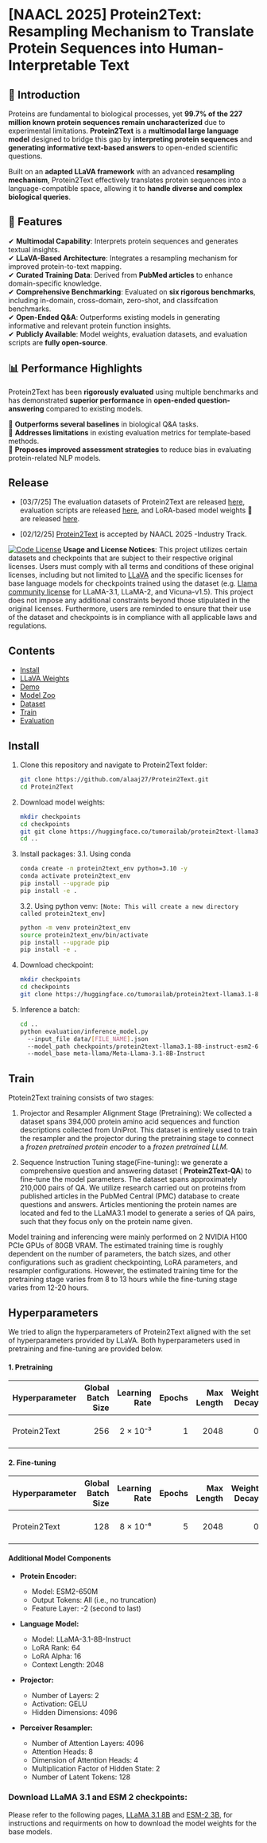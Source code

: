 
# [NAACL 2025] Protein2Text: Resampling Mechanism to Translate Protein Sequences into Human-Interpretable Text
## **📌 Introduction**  
Proteins are fundamental to biological processes, yet **99.7% of the 227 million known protein sequences remain uncharacterized** due to experimental limitations. **Protein2Text** is a **multimodal large language model** designed to bridge this gap by **interpreting protein sequences** and **generating informative text-based answers** to open-ended scientific questions.  

Built on an **adapted LLaVA framework** with an advanced **resampling mechanism**, Protein2Text effectively translates protein sequences into a language-compatible space, allowing it to **handle diverse and complex biological queries**.  

## **🚀 Features**  
✔ **Multimodal Capability**: Interprets protein sequences and generates textual insights.  
✔ **LLaVA-Based Architecture**: Integrates a resampling mechanism for improved protein-to-text mapping.  
✔ **Curated Training Data**: Derived from **PubMed articles** to enhance domain-specific knowledge.  
✔ **Comprehensive Benchmarking**: Evaluated on **six rigorous benchmarks**, including in-domain, cross-domain, zero-shot, and classifcation benchmarks.  
✔ **Open-Ended Q&A**: Outperforms existing models in generating informative and relevant protein function insights.  
✔ **Publicly Available**: Model weights, evaluation datasets, and evaluation scripts are **fully open-source**.  

## **📊 Performance Highlights**  
Protein2Text has been **rigorously evaluated** using multiple benchmarks and has demonstrated **superior performance** in **open-ended question-answering** compared to existing models.  

🔹 **Outperforms several baselines** in biological Q&A tasks.  
🔹 **Addresses limitations** in existing evaluation metrics for template-based methods.  
🔹 **Proposes improved assessment strategies** to reduce bias in evaluating protein-related NLP models. 

## Release

- [03/7/25] The evaluation datasets of Protein2Text are released [here](https://github.com/alaaj27/Protein2Text.git), evaluation scripts are released [here](https://github.com/alaaj27/Protein2Text.git), and LoRA-based model weights 🤗 are released [here](https://huggingface.co/tumorailab/protein2text-llama3.1-8B-instruct-esm2-650M).

- [02/12/25] [Protein2Text](https://github.com/alaaj27/Protein2Text.git) is accepted by NAACL 2025 -Industry Track.


[![Code License](https://img.shields.io/badge/Code%20License-Apache_2.0-green.svg)](https://github.com/tatsu-lab/stanford_alpaca/blob/main/LICENSE)
**Usage and License Notices**: This project utilizes certain datasets and checkpoints that are subject to their respective original licenses. Users must comply with all terms and conditions of these original licenses, including but not limited to [LLaVA](https://github.com/haotian-liu/LLaVA/blob/main/LICENSE) and the specific licenses for base language models for checkpoints trained using the dataset (e.g. [Llama community license](https://ai.meta.com/llama/license/) for LLaMA-3.1, LLaMA-2, and Vicuna-v1.5). This project does not impose any additional constraints beyond those stipulated in the original licenses. Furthermore, users are reminded to ensure that their use of the dataset and checkpoints is in compliance with all applicable laws and regulations.


## Contents
- [Install](#install)
- [LLaVA Weights](#llava-weights)
- [Demo](#Demo)
- [Model Zoo](https://github.com/haotian-liu/LLaVA/blob/main/docs/MODEL_ZOO.md)
- [Dataset](https://github.com/haotian-liu/LLaVA/blob/main/docs/Data.md)
- [Train](#train)
- [Evaluation](#evaluation)

## Install

1. Clone this repository and navigate to Protein2Text folder:
      ```bash
    git clone https://github.com/alaaj27/Protein2Text.git
    cd Protein2Text
      ```

2. Download model weights:
    ```bash
    mkdir checkpoints
    cd checkpoints
    git git clone https://huggingface.co/tumorailab/protein2text-llama3.1-8B-instruct-esm2-650M
    cd ..
    ```

3. Install packages:
    3.1. Using conda 
      ```bash
      conda create -n protein2text_env python=3.10 -y
      conda activate protein2text_env
      pip install --upgrade pip  
      pip install -e .
      ```

    3.2. Using python venv: `[Note: This will create a new directory called protein2text_env]`  
      ```bash
      python -m venv protein2text_env
      source protein2text_env/bin/activate
      pip install --upgrade pip  
      pip install -e .
      ```

4. Download checkpoint:
    ```bash
    mkdir checkpoints
    cd checkpoints
    git clone https://huggingface.co/tumorailab/protein2text-llama3.1-8B-instruct-esm2-650M
    ```

5. Inference a batch:
    ```bash
    cd .. 
    python evaluation/inference_model.py
      --input_file data/[FILE_NAME].json 
      --model_path checkpoints/protein2text-llama3.1-8B-instruct-esm2-650M/
      --model_base meta-llama/Meta-Llama-3.1-8B-Instruct
    ```

<!-- 3. Install additional packages for training cases
```
pip install -e ".[train]"
pip install flash-attn --no-build-isolation
``` -->

<!-- ### Upgrade to latest code base

```Shell
git pull
pip install -e . -->
<!-- 
# if you see some import errors when you upgrade,
# please try running the command below (without #)
# pip install flash-attn --no-build-isolation --no-cache-dir
``` -->
<!-- 
### Quick Start With HuggingFace

<details>
<summary>Example Code</summary>

```Python
from llava.model.builder import load_pretrained_model
from evaluation.inference_model import eval_model, get_model_name_from_path, protein_sequence_tokenizer


model_path = "liuhaotian/llava-v1.5-7b"

tokenizer, model, image_processor, context_len = load_pretrained_model(
    model_path=model_path,
    model_base=None,
    model_name=get_model_name_from_path(model_path)
)
```

Check out the details wth the `load_pretrained_model` function in `llava/model/builder.py`.

You can also use the `eval_model` function in `llava/eval/run_llava.py` to get the output easily. By doing so, you can use this code on Colab directly after downloading this repository.

``` python
model_path = "liuhaotian/llava-v1.5-7b"
prompt = "What are the things I should be cautious about when I visit here?"
image_file = "https://llava-vl.github.io/static/images/view.jpg"

args = type('Args', (), {
    "model_path": model_path,
    "model_base": None,
    "model_name": get_model_name_from_path(model_path),
    "query": prompt,
    "conv_mode": None,
    "image_file": image_file,
    "sep": ",",
    "temperature": 0,
    "top_p": None,
    "num_beams": 1,
    "max_new_tokens": 512
})()

eval_model(args)
```
</details>

## LLaVA Weights
Please check out our [Model Zoo](https://github.com/haotian-liu/LLaVA/blob/main/docs/MODEL_ZOO.md) for all public LLaVA checkpoints, and the instructions of how to use the weights. -->


## Train

Ptotein2Text training consists of two stages:  
1. Projector and Resampler Alignment Stage (Pretraining): We collected a dataset spans 394,000 protein amino acid sequences and function descriptions collected from UniProt.  This dataset is entirely used to train the resampler and the projector during the pretraining stage to connect a *frozen pretrained protein encoder* to a *frozen pretrained LLM*.  

2. Sequence Instruction Tuning stage(Fine-tuning): we generate a comprehensive question and answering dataset ( **Protein2Text-QA**) to fine-tune the model parameters. The dataset spans approximately 210,000 pairs of QA. We utilize research carried out on proteins from published articles in the PubMed Central (PMC) database to create questions and answers. Articles mentioning the protein names are located and fed to the LLaMA3.1 model to generate a series of QA pairs, such that they focus only on the protein name given. 


Model training and inferencing were mainly performed on 2 NVIDIA H100 PCIe GPUs of 80GB VRAM. The estimated training time is roughly dependent on the number of parameters, the batch sizes, and other configurations such as gradient checkpointing, LoRA parameters, and resampler configurations. However, the estimated training time for the pretraining stage varies from 8 to 13 hours while the fine-tuning stage varies from 12-20 hours.


## Hyperparameters
We tried to align the hyperparameters of Protein2Text aligned with the set of hyperparameters provided by LLaVA. Both hyperparameters used in pretraining and fine-tuning are provided below.

#### 1. Pretraining  

| Hyperparameter       | Global Batch Size | Learning Rate | Epochs | Max Length | Weight Decay | Precision | Optimizer | Gradient Accumulation Steps | Warmup Ratio |
|---------------------|------------------:|--------------:|-------:|-----------:|-------------:|-----------|------------|-----------------------------:|-------------:|
| Protein2Text       | 256               | 2 × 10⁻³      | 1      | 2048       | 0            | bf16 (Mixed Precision) | AdamW | 1 step | 0.03 |

#### 2. Fine-tuning  

| Hyperparameter       | Global Batch Size | Learning Rate | Epochs | Max Length | Weight Decay | Precision | Optimizer | Gradient Accumulation Steps | Warmup Ratio |
|---------------------|------------------:|--------------:|-------:|-----------:|-------------:|-----------|------------|-----------------------------:|-------------:|
| Protein2Text       | 128               | 8 × 10⁻⁶      | 5      | 2048       | 0            | bf16 (Mixed Precision) | AdamW | 1 step | 0.03 |

#### Additional Model Components  

- **Protein Encoder:**  
  - Model: ESM2-650M  
  - Output Tokens: All (i.e., no truncation)  
  - Feature Layer: -2 (second to last)  

- **Language Model:**  
  - Model: LLaMA-3.1-8B-Instruct  
  - LoRA Rank: 64  
  - LoRA Alpha: 16  
  - Context Length: 2048  

- **Projector:**  
  - Number of Layers: 2  
  - Activation: GELU  
  - Hidden Dimensions: 4096  

- **Perceiver Resampler:**  
  - Number of Attention Layers: 4096  
  - Attention Heads: 8  
  - Dimension of Attention Heads: 4  
  - Multiplication Factor of Hidden State: 2  
  - Number of Latent Tokens: 128  


### Download LLaMA 3.1 and ESM 2 checkpoints:

Please refer to the following pages, [LLaMA 3.1 8B](https://huggingface.co/meta-llama/Llama-3.1-8B-Instruct) and [ESM-2 3B](https://huggingface.co/facebook/esm2_t36_3B_UR50D), for instructions and requirments on how to download the model weights for the base models.

<!-- 
## Evaluation

In LLaVA-1.5, we evaluate models on a diverse set of 12 benchmarks. To ensure the reproducibility, we evaluate the models with greedy decoding. We do not evaluate using beam search to make the inference process consistent with the chat demo of real-time outputs.

See [Evaluation.md](https://github.com/haotian-liu/LLaVA/blob/main/docs/Evaluation.md). -->

<!-- 
## Citation

If you find LLaVA useful for your research and applications, please cite using this BibTeX:
```bibtex
@misc{liu2024llavanext,
    title={LLaVA-NeXT: Improved reasoning, OCR, and world knowledge},
    url={https://llava-vl.github.io/blog/2024-01-30-llava-next/},
    author={Liu, Haotian and Li, Chunyuan and Li, Yuheng and Li, Bo and Zhang, Yuanhan and Shen, Sheng and Lee, Yong Jae},
    month={January},
    year={2024}
}

``` -->
<!-- 
## Acknowledgement

- [LLaVA](https://github.com/lm-sys/FastChat): the codebase we built upon, and our base model Vicuna-13B that has the amazing language capabilities!

## Related Projects

- [Instruction Tuning with GPT-4](https://github.com/Instruction-Tuning-with-GPT-4/GPT-4-LLM)
- [LLaVA-Med: Training a Large Language-and-Vision Assistant for Biomedicine in One Day](https://github.com/microsoft/LLaVA-Med)
- [Otter: In-Context Multi-Modal Instruction Tuning](https://github.com/Luodian/Otter)

For future project ideas, please check out:
- [SEEM: Segment Everything Everywhere All at Once](https://github.com/UX-Decoder/Segment-Everything-Everywhere-All-At-Once)
- [Grounded-Segment-Anything](https://github.com/IDEA-Research/Grounded-Segment-Anything) to detect, segment, and generate anything by marrying [Grounding DINO](https://github.com/IDEA-Research/GroundingDINO) and [Segment-Anything](https://github.com/facebookresearch/segment-anything). -->